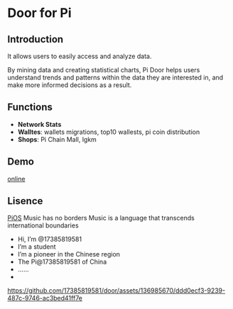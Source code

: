 # Door for Pi

## Introduction

It allows users to easily access and analyze data.

By mining data and creating statistical charts, Pi Door helps users understand trends and patterns within the data they are interested in, and make more informed decisions as a result.

## Functions

*   **Network Stats** 
*   **Walltes**: wallets migrations, top10 wallests, pi coin distribution
*   **Shops**: Pi Chain Mall, lgkm

## Demo

[online](https://www.piiq.network/)

## Lisence
[PiOS](https://github.com/pi-apps/door/blob/main/LICENSE.md)
Music has no borders
Music is a language that transcends international boundaries

- Hi, I’m @17385819581
- I’m a student
- I’m a pioneer in the Chinese region
- The Pi@17385819581 of China
- ......
- 
https://github.com/17385819581/door/assets/136985670/ddd0ecf3-9239-487c-9746-ac3bed41ff7e

